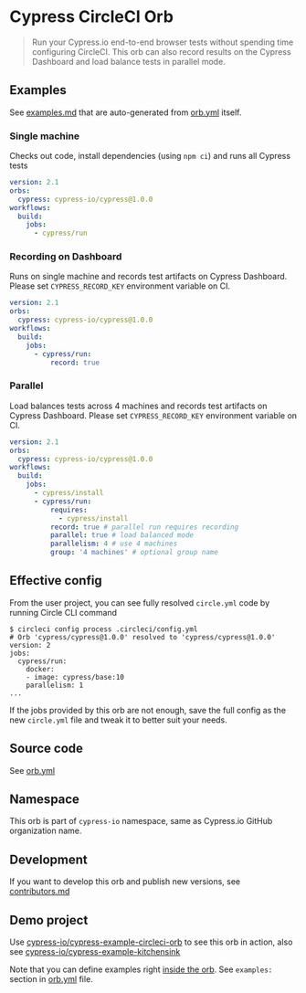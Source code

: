 # Cypress CircleCI Orb

> Run your Cypress.io end-to-end browser tests without spending time configuring CircleCI. This orb can also record results on the Cypress Dashboard and load balance tests in parallel mode.

## Examples

See [examples.md](examples.md) that are auto-generated from [orb.yml](orb.yml) itself.

### Single machine

Checks out code, install dependencies (using `npm ci`) and runs all Cypress tests

```yaml
version: 2.1
orbs:
  cypress: cypress-io/cypress@1.0.0
workflows:
  build:
    jobs:
      - cypress/run
```

### Recording on Dashboard

Runs on single machine and records test artifacts on Cypress Dashboard. Please set `CYPRESS_RECORD_KEY` environment variable on CI.

```yaml
version: 2.1
orbs:
  cypress: cypress-io/cypress@1.0.0
workflows:
  build:
    jobs:
      - cypress/run:
          record: true
```

### Parallel

Load balances tests across 4 machines and records test artifacts on Cypress Dashboard. Please set `CYPRESS_RECORD_KEY` environment variable on CI.

```yaml
version: 2.1
orbs:
  cypress: cypress-io/cypress@1.0.0
workflows:
  build:
    jobs:
      - cypress/install
      - cypress/run:
          requires:
            - cypress/install
          record: true # parallel run requires recording
          parallel: true # load balanced mode
          parallelism: 4 # use 4 machines
          group: '4 machines' # optional group name
```

## Effective config

From the user project, you can see fully resolved `circle.yml` code by running Circle CLI command

```
$ circleci config process .circleci/config.yml
# Orb 'cypress/cypress@1.0.0' resolved to 'cypress/cypress@1.0.0'
version: 2
jobs:
  cypress/run:
    docker:
    - image: cypress/base:10
    parallelism: 1
...
```

If the jobs provided by this orb are not enough, save the full config as the new `circle.yml` file and tweak it to better suit your needs.

## Source code

See [orb.yml](orb.yml)

## Namespace

This orb is part of `cypress-io` namespace, same as Cypress.io GitHub organization name.

## Development

If you want to develop this orb and publish new versions, see [contributors.md](contributors.md)

## Demo project

Use [cypress-io/cypress-example-circleci-orb](https://github.com/cypress-io/cypress-example-circleci-orb) to see this orb in action, also see [cypress-io/cypress-example-kitchensink](https://github.com/cypress-io/cypress-example-kitchensink/pull/148/files)

Note that you can define examples right [inside the orb](https://github.com/CircleCI-Public/config-preview-sdk/blob/master/docs/usage-examples.md). See `examples:` section in [orb.yml](orb.yml) file.

